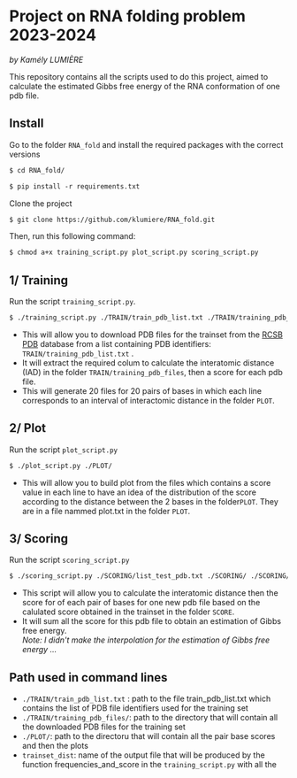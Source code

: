 # Project on RNA folding problem 2023-2024

_by Kamély LUMIÈRE_

This repository contains all the scripts  used to do this project, aimed to calculate the estimated Gibbs free energy of the RNA conformation of one pdb file. 


## Install


Go to the folder `RNA_fold` and install the required packages with the correct versions
```markdown
$ cd RNA_fold/
```
```markdown
$ pip install -r requirements.txt
```
Clone the project 
```markdown
$ git clone https://github.com/klumiere/RNA_fold.git
```

Then, run this following command:
```markdown
$ chmod a+x training_script.py plot_script.py scoring_script.py
```
 

## 1/ Training

Run the script `training_script.py`.


```markdown
$ ./training_script.py ./TRAIN/train_pdb_list.txt ./TRAIN/training_pdb_files/ ./PLOT/ trainset_dist
```
- This will allow you to download PDB files for the trainset from the [RCSB PDB](https://www.rcsb.org) database from a list containing PDB identifiers: `TRAIN/training_pdb_list.txt` .
- It will extract the required colum to calculate the interatomic distance (IAD) in the folder `TRAIN/training_pdb_files`, then a score for each pdb file.
- This will generate 20 files for 20 pairs of bases in which each line corresponds to an interval of interactomic distance in the folder `PLOT`.

## 2/ Plot

Run the script `plot_script.py` 
```markdown
$ ./plot_script.py ./PLOT/
```
- This will allow you to build plot from the files which contains a score value in each line to have an idea of the distribution of the score according to the distance between the 2 bases in the folder`PLOT`. They are in a file nammed plot.txt in the folder `PLOT`.
  
## 3/ Scoring

Run the script `scoring_script.py`
```markdown
$ ./scoring_script.py ./SCORING/list_test_pdb.txt ./SCORING/ ./SCORING/2O3Y.txt ./PLOT/ ./score_without_interpolation.txt
```
- This script will allow you to calculate the interatomic distance then the score for of each pair of bases for one new pdb file based on the calulated score obtained in the trainset in the folder `SCORE`.
- It will sum all the score for this pdb file to obtain an estimation of Gibbs free energy. <br>
  _Note: I didn't make the interpolation for the estimation of Gibbs free energy ..._
  
## Path used in command lines

- `./TRAIN/train_pdb_list.txt` : path to the file train_pdb_list.txt which contains the list of PDB file identifiers used for the training set
- `./TRAIN/training_pdb_files/`: path to the directory that will contain all the downloaded PDB files for the training set
- `./PLOT/`: path to the directoru that will contain all the pair base scores and then the plots
- `trainset_dist`: name of the output file that will be produced by the function frequencies_and_score in the `training_script.py` with all the 
